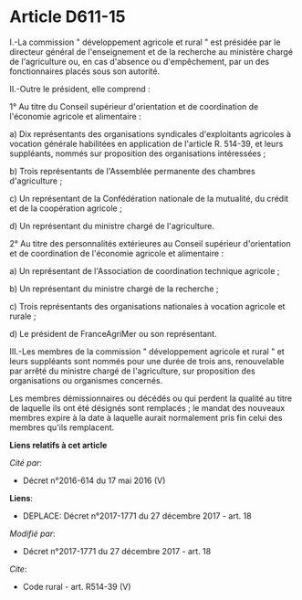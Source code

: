 # Article D611-15

I.-La commission " développement agricole et rural " est présidée par le directeur général de l'enseignement et de la
recherche au ministère chargé de l'agriculture ou, en cas d'absence ou d'empêchement, par un des fonctionnaires placés sous
son autorité. 

II.-Outre le président, elle comprend : 

1° Au titre du Conseil supérieur d'orientation et de coordination de l'économie agricole et alimentaire : 

a) Dix représentants des organisations syndicales d'exploitants agricoles à vocation générale habilitées en application de
l'article R. 514-39, et leurs suppléants, nommés sur proposition des organisations intéressées ; 

b) Trois représentants de l'Assemblée permanente des chambres d'agriculture ; 

c) Un représentant de la Confédération nationale de la mutualité, du crédit et de la coopération agricole ; 

d) Un représentant du ministre chargé de l'agriculture. 

2° Au titre des personnalités extérieures au Conseil supérieur d'orientation et de coordination de l'économie agricole et
alimentaire : 

a) Un représentant de l'Association de coordination technique agricole ; 

b) Un représentant du ministre chargé de la recherche ; 

c) Trois représentants des organisations nationales à vocation agricole et rurale ; 

d) Le président de FranceAgriMer ou son représentant. 

III.-Les membres de la commission " développement agricole et rural " et leurs suppléants sont nommés pour une durée de trois
ans, renouvelable par arrêté du ministre chargé de l'agriculture, sur proposition des organisations ou organismes concernés. 

Les membres démissionnaires ou décédés ou qui perdent la qualité au titre de laquelle ils ont été désignés sont remplacés ;
le mandat des nouveaux membres expire à la date à laquelle aurait normalement pris fin celui des membres qu'ils remplacent.

**Liens relatifs à cet article**

_Cité par_:

  - Décret n°2016-614 du 17 mai 2016 (V)

**Liens**:

  - DEPLACE: Décret n°2017-1771 du 27 décembre 2017 - art. 18

_Modifié par_:

  - Décret n°2017-1771 du 27 décembre 2017 - art. 18

_Cite_:

  - Code rural - art. R514-39 (V)
